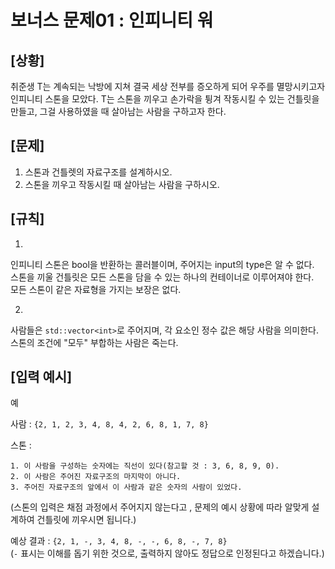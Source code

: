 
# 보너스 문제01 : 인피니티 워

## [상황]

취준생 T는 계속되는 낙방에 지쳐 결국 세상 전부를 증오하게 되어 우주를 멸망시키고자 인피니티 스톤을 모았다.
T는 스톤을 끼우고 손가락을 튕겨 작동시킬 수 있는 건틀릿을 만들고, 그걸 사용하였을 때 살아남는 사람을 구하고자 한다.

## [문제]

1. 스톤과 건틀렛의 자료구조를 설계하시오.  
2. 스톤을 끼우고 작동시킬 때 살아남는 사람을 구하시오.

  

## [규칙]

1.
인피니티 스톤은 bool을 반환하는 콜러블이며, 주어지는 input의 type은 알 수 없다.  
스톤을 끼울 건틀릿은 모든 스톤을 담을 수 있는 하나의 컨테이너로 이루어져야 한다.  
모든 스톤이 같은 자료형을 가지는 보장은 없다.  

2.
사람들은 ```std::vector<int>```로 주어지며, 각 요소인 정수 값은 해당 사람을 의미한다.  
스톤의 조건에 "모두" 부합하는 사람은 죽는다.

  

## [입력 예시]

예

사람 : 
```{2, 1, 2, 3, 4, 8, 4, 2, 6, 8, 1, 7, 8}```

스톤 : 
```
1. 이 사람을 구성하는 숫자에는 직선이 있다(참고할 것 : 3, 6, 8, 9, 0).
2. 이 사람은 주어진 자료구조의 마지막이 아니다.
3. 주어진 자료구조의 앞에서 이 사람과 같은 숫자의 사람이 있었다.
```
(스톤의 입력은 채점 과정에서 주어지지 않는다고 , 문제의 예시 상황에 따라 알맞게 설계하여 건틀릿에 끼우시면 됩니다.)

예상 결과 : 
``` {2, 1, -, 3, 4, 8, -, -, 6, 8, -, 7, 8} ```  
(```-``` 표시는 이해를 돕기 위한 것으로, 출력하지 않아도 정답으로 인정된다고 하겠습니다.)
